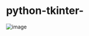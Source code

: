 # python-tkinter-
![image](https://user-images.githubusercontent.com/64529469/106380829-d6a3a000-63da-11eb-9803-6b603000b624.png)
